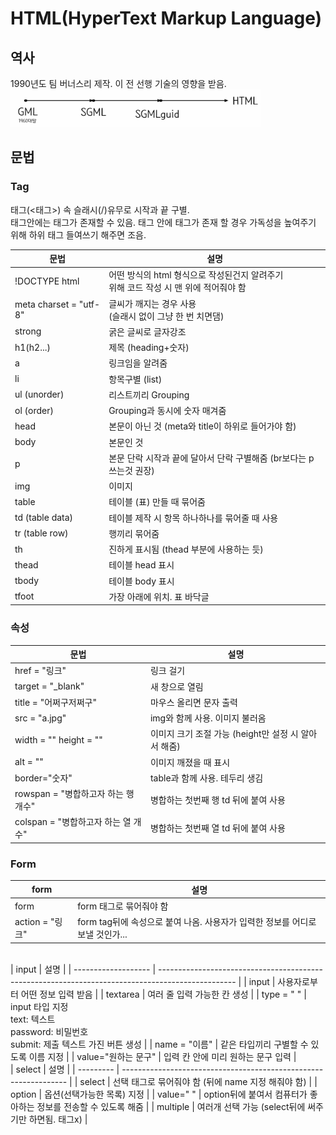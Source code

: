 # HTML(HyperText Markup Language)

## 역사

1990년도 팀 버너스리 제작. 이 전 선행 기술의 영향을 받음.  
<img src="htmlHistory.png" width="400" height="60"></img>

## 문법

### Tag

태그(<태그>) 속 슬래시(/)유무로 시작과 끝 구별.  
태그안에는 태그가 존재할 수 있음. 태그 안에 태그가 존재 할 경우 가독성을 높여주기 위해 하위 태그 들여쓰기 해주면 조음.

| 문법                   | 설명                                                                                     |
| ---------------------- | ---------------------------------------------------------------------------------------- |
| !DOCTYPE html          | 어떤 방식의 html 형식으로 작성된건지 알려주기 <br> 위해 코드 작성 시 맨 위에 적어줘야 함 |
| meta charset = "utf-8" | 글씨가 깨지는 경우 사용<br>(슬래시 없이 그냥 한 번 치면댐)                               |
| strong                 | 굵은 글씨로 글자강조                                                                     |
| h1(h2...)              | 제목 (heading+숫자)                                                                      |
| a                      | 링크임을 알려줌                                                                          |
| li                     | 항목구별 (list)                                                                          |
| ul (unorder)           | 리스트끼리 Grouping                                                                      |
| ol (order)             | Grouping과 동시에 숫자 매겨줌                                                            |
| head                   | 본문이 아닌 것 (meta와 title이 하위로 들어가야 함)                                       |
| body                   | 본문인 것                                                                                |
| p                      | 본문 단락 시작과 끝에 달아서 단락 구별해줌 (br보다는 p쓰는것 권장)                       |
| img                    | 이미지                                                                                   |
| table                  | 테이블 (표) 만들 때 묶어줌                                                               |
| td (table data)        | 테이블 제작 시 항목 하나하나를 묶어줄 때 사용                                            |
| tr (table row)         | 행끼리 묶어줌                                                                            |
| th                     | 진하게 표시됨 (thead 부분에 사용하는 듯)                                                 |
| thead                  | 테이블 head 표시                                                                         |
| tbody                  | 테이블 body 표시                                                                         |
| tfoot                  | 가장 아래에 위치. 표 바닥글                                                              |

### 속성

| 문법                                | 설명                                                 |
| ----------------------------------- | ---------------------------------------------------- |
| href = "링크"                       | 링크 걸기                                            |
| target = "\_blank"                  | 새 창으로 열림                                       |
| title = "어쩌구저쩌구"              | 마우스 올리면 문자 출력                              |
| src = "a.jpg"                       | img와 함께 사용. 이미지 불러옴                       |
| width = "" height = ""              | 이미지 크기 조절 가능 (height만 설정 시 알아서 해줌) |
| alt = ""                            | 이미지 깨졌을 때 표시                                |
| border="숫자"                       | table과 함께 사용. 테두리 생김                       |
| rowspan = "병합하고자 하는 행 개수" | 병합하는 첫번째 행 td 뒤에 붙여 사용                 |
| colspan = "병합하고자 하는 열 개수" | 병합하는 첫번째 열 td 뒤에 붙여 사용                 |

### Form

| form            | 설명                                                                          |
| --------------- | ----------------------------------------------------------------------------- |
| form            | form 태그로 묶어줘야 함                                                       |
| action = "링크" | form tag뒤에 속성으로 붙여 나옴. 사용자가 입력한 정보를 어디로 보낼 것인가... |

<br>
| input               | 설명                                                                                              |
| ------------------- | ------------------------------------------------------------------------------------------------- |
| input               | 사용자로부터 어떤 정보 입력 받음                                                                  |
| textarea            | 여러 줄 입력 가능한 칸 생성                                                                       |
| type = " "          | input 타입 지정 <br> text: 텍스트 <br> password: 비밀번호 <br> submit: 제출 텍스트 가진 버튼 생성 |
| name = "이름"       | 같은 타입끼리 구별할 수 있도록 이름 지정                                                          |
| value="원하는 문구" | 입력 칸 안에 미리 원하는 문구 입력                                                                |

<br>
| select    | 설명                                                             |
| --------- | ---------------------------------------------------------------- |
| select    | 선택 태그로 묶어줘야 함 (뒤에 name 지정 해줘야 함)               |
| option    | 옵션(선택가능한 목록) 지정                                       |
| value=" " | option뒤에 붙여서 컴퓨터가 좋아하는 정보를 전송할 수 있도록 해줌 |
| multiple  | 여러개 선택 가능 (select뒤에 써주기만 하면됨. 태그x)             |
